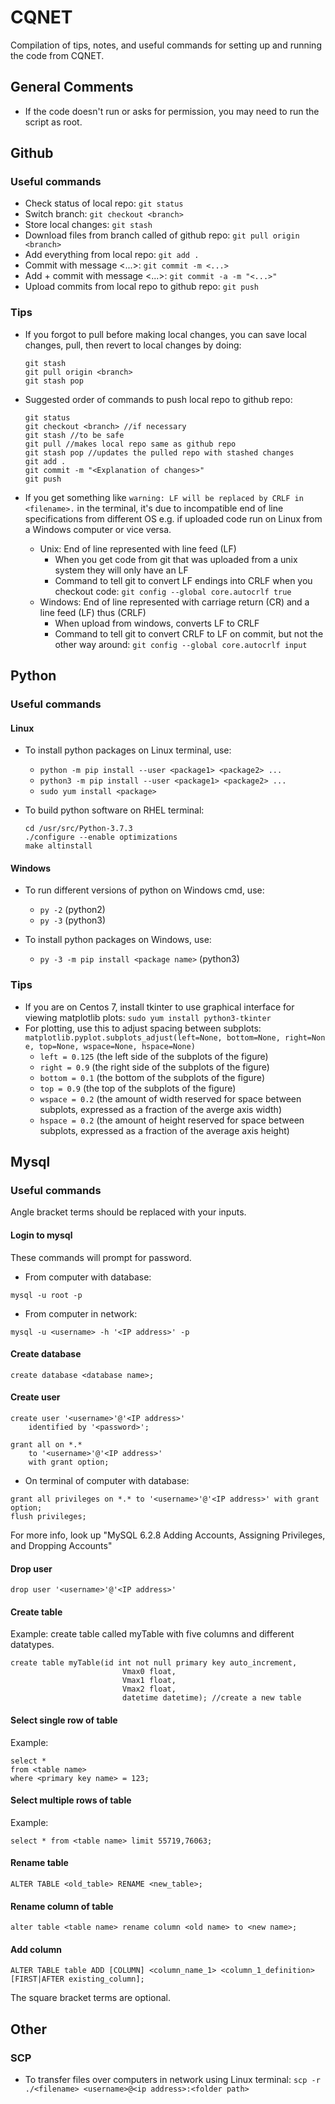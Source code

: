 # CQNET
Compilation of tips, notes, and useful commands for setting up and running the code from CQNET.

## General Comments
* If the code doesn't run or asks for permission, you may need to run the script as root.

## Github
### Useful commands
* Check status of local repo: `git status`
* Switch branch: `git checkout <branch>`
* Store local changes: `git stash`
* Download files from branch called <branch> of github repo: `git pull origin <branch>`
* Add everything from local repo: `git add .`
* Commit with message <...>: `git commit -m <...>`
* Add + commit with message <...>: `git commit -a -m "<...>"`
* Upload commits from local repo to github repo: `git push`

### Tips
* If you forgot to pull before making local changes, you can save local changes, pull,
then revert to local changes by doing:
	```
	git stash
	git pull origin <branch>
	git stash pop
	```
* Suggested order of commands to push local repo to github repo:
	```
	git status
	git checkout <branch> //if necessary
	git stash //to be safe
	git pull //makes local repo same as github repo
	git stash pop //updates the pulled repo with stashed changes
	git add .
	git commit -m "<Explanation of changes>"
	git push
	```

* If you get something like `warning: LF will be replaced by CRLF in <filename>.` in the terminal,
it's due to incompatible end of line specifications from different OS e.g. if uploaded code run on Linux
from a Windows computer or vice versa.
  - Unix: End of line represented with line feed (LF)
    - When you get code from git that was uploaded from a unix system they will only have an LF
    - Command to tell git to convert LF endings into CRLF
    when you checkout code: `git config --global core.autocrlf true`
  - Windows: End of line represented with carriage return (CR) and a line feed (LF) thus (CRLF)
    - When upload from windows, converts LF to CRLF
    - Command to tell git to convert CRLF to LF on commit,
    but not the other way around: `git config --global core.autocrlf input`


## Python
### Useful commands
#### Linux
* To install python packages on Linux terminal, use:
	- `python -m pip install --user <package1> <package2> ...`
	- `python3 -m pip install --user <package1> <package2> ...`
	- `sudo yum install <package>`

* To build python software on RHEL terminal:
	```
	cd /usr/src/Python-3.7.3
	./configure --enable optimizations
	make altinstall
	```

#### Windows
* To run different versions of python on Windows cmd, use:
	* `py -2` (python2)
	* `py -3` (python3)

* To install python packages on Windows, use:
	- `py -3 -m pip install <package name>` (python3)

### Tips
* If you are on Centos 7, install tkinter to use graphical interface for viewing matplotlib plots:
`sudo yum install python3-tkinter`
* For plotting, use this to adjust spacing between subplots: `matplotlib.pyplot.subplots_adjust(left=None, bottom=None, right=None, top=None, wspace=None, hspace=None)`
	- `left = 0.125` (the left side of the subplots of the figure)
	- `right = 0.9`  (the right side of the subplots of the figure)
	- `bottom = 0.1` (the bottom of the subplots of the figure)
	- `top = 0.9` (the top of the subplots of the figure)
	- `wspace = 0.2` (the amount of width reserved for space between subplots, expressed as a fraction of the averge axis width)
	- `hspace = 0.2` (the amount of height reserved for space between subplots, expressed as a fraction of the average axis height)

## Mysql
### Useful commands

Angle bracket terms should be replaced with your inputs.

#### Login to mysql
These commands will prompt for password.

* From computer with database:
```
mysql -u root -p
```

* From computer in network:
```
mysql -u <username> -h '<IP address>' -p
```


#### Create database
```create database <database name>;```

#### Create user
```
create user '<username>'@'<IP address>'
	identified by '<password>';

grant all on *.*
	to '<username>'@'<IP address>'  
	with grant option;
```
* On terminal of computer with database:

```
grant all privileges on *.* to '<username>'@'<IP address>' with grant option;
flush privileges;
```

For more info, look up "MySQL 6.2.8 Adding Accounts, Assigning Privileges, and Dropping Accounts"
#### Drop user

```
drop user '<username>'@'<IP address>'
```


#### Create table
Example: create table called myTable with five columns and different datatypes.

```
create table myTable(id int not null primary key auto_increment,
                         Vmax0 float,
                         Vmax1 float,
                         Vmax2 float,
                         datetime datetime); //create a new table
```

#### Select single row of table
Example:

```
select *
from <table name>
where <primary key name> = 123;
```


#### Select multiple rows of table
Example:

```
select * from <table name> limit 55719,76063;
```

#### Rename table
```
ALTER TABLE <old_table> RENAME <new_table>;
```


#### Rename column of table

```
alter table <table name> rename column <old name> to <new name>;
```

#### Add column

```
ALTER TABLE table ADD [COLUMN] <column_name_1> <column_1_definition> [FIRST|AFTER existing_column];
```
The square bracket terms are optional.

## Other
### SCP
* To transfer files over computers in network using Linux terminal: `scp -r ./<filename> <username>@<ip address>:<folder path>`
